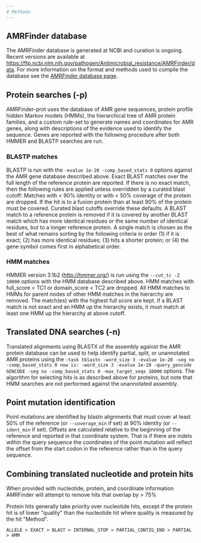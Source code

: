 ```yaml
---
# Methods
---
```


## AMRFinder database

The AMRFinder database is generated at NCBI and curation is ongoing. Recent versions are available at https://ftp.ncbi.nlm.nih.gov/pathogen/Antimicrobial_resistance/AMRFinder/data. For more information on the format and methods used to compile the database see the [AMRFinder database page](AMRFinder-database.md).

## Protein searches (-p)

AMRFinder-prot uses the database of AMR gene sequences, protein profile hidden Markov models
(HMMs), the hierarchical tree of AMR protein families, and a custom
rule-set to generate names and coordinates for AMR genes, along with
descriptions of the evidence used to identify the sequence. Genes are reported
with the following procedure after both HMMER and BLASTP searches are run.

### BLASTP matches

BLASTP is run with the `-evalue 1e-20 -comp_based_stats 0` 
options against the AMR gene database described above.  Exact BLAST matches
over the full length of the reference protein are reported. If there is no
exact match, then the following rules are applied unless overridden by
a curated blast cutoff: Matches with < 90% identity or with < 50% coverage of
the protein are dropped. If the hit is to a fusion protein than at least 90% of
the protein must be covered. Curated blast cutoffs override these defaults.
A BLAST match to a reference protein is removed if it is covered by another
BLAST match which has more identical residues or the same number of identical
residues, but to a longer reference protein. A single match is chosen as the
best of what remains sorting by the following criteria in order (1) if it is
exact; (2) has more identical residues; (3) hits a shorter protein; or (4) the
gene symbol comes first in alphabetical order.

### HMM matches

HMMER version 3.1b2 (http://hmmer.org/) is run using the `--cut_tc -Z 10000`
options with the HMM database described above. HMM matches with full_score
< TC1 or domain_score < TC2 are dropped. All HMM matches to HMMs for parent
nodes of other HMM matches in the hierarchy are removed. The match(es) with the
highest full score are kept. If a BLAST match is not exact and an HMM up the 
hierarchy exists, it must match at least one HMM up the hierarchy at above cutoff.

## Translated DNA searches (-n)

Translated alignments using BLASTX of the assembly against the AMR protein
database can be used to help identify partial, split, or unannotated AMR
proteins using the `-task tblastn -word_size 3 -evalue 1e-20 -seg no -comp_based_stats 0 now is:
-word_size 3 -evalue 1e-20 -query_gencode GENCODE -seg no -comp_based_stats 0 -max_target_seqs 10000` 
options. The algorithm for selecting hits is as described above for proteins,
but note that HMM searches are not performed against the unannotated
assembly.

## Point mutation identification

Point mutations are identified by blastn alignments that must cover at least 50%
of the reference (or `--coverage_min` if set) at 90% identity (or `--ident_min`
if set). Offsets are calculated relative to the beginning of the reference and
reported in that coordinate system. That is if there are indels within the
query sequence the coordinates of the point mutation will reflect the offset
from the start codon in the reference rather than in the query sequence.

## Combining translated nucleotide and protein hits

When provided with nucleotide, protein, and coordinate information AMRFinder will attempt to remove hits that overlap by > 75%

Protein hits generally take priority over nucleotide hits, except if the protein hit is of lower "quality" than the nucleotide hit where quality is measured by the hit "Method". 

    ALLELE > EXACT > BLAST > INTERNAL_STOP > PARTIAL_CONTIG_END > PARTIAL > HMM


